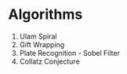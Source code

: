 # Algorithms
1) Ulam Spiral
2) Gift Wrapping
3) Plate Recognition - Sobel Filter
4) Collatz Conjecture